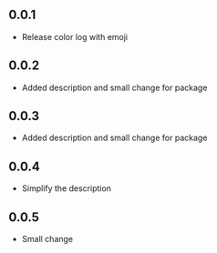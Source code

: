 ## 0.0.1

* Release color log with emoji

## 0.0.2

* Added description and small change for package
## 0.0.3

* Added description and small change for package
## 0.0.4

* Simplify the description
## 0.0.5

* Small change
